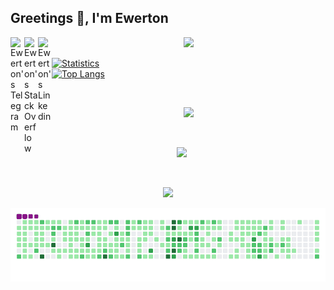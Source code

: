 ## Greetings 👋, I'm Ewerton

<a href="https://t.me/ewertonbello">
  <img align="left" alt="Ewerton's Telegram" width="22px" src="https://cdn.jsdelivr.net/npm/simple-icons@v3/icons/telegram.svg" />
</a>
<a href="https://pt.stackoverflow.com/users/104420/ewerton-belo">
  <img align="left" alt="Ewerton's StackOverflow" width="22px" src="https://cdn.jsdelivr.net/npm/simple-icons@v3/icons/stackoverflow.svg" />
</a>
<a href="https://www.linkedin.com/in/ewertonbelo/">
  <img align="left" alt="Ewerton's Linkedin" width="22px" src="https://cdn.jsdelivr.net/npm/simple-icons@v3/icons/linkedin.svg" />
</a>


<div align="center">
  <img src="https://camo.githubusercontent.com/ddbe573916c6d4c079c9611baecb66006835f3382c502924ee8809576697f557/68747470733a2f2f63646e2e6472696262626c652e636f6d2f75736572732f3233393735352f73637265656e73686f74732f343535373531352f30312d626f62612d666574745f737469636b65725f6461766567616d657a2e676966">
</div>

<div align="start">

[![Statistics](https://github-readme-stats.vercel.app/api?username=EwertonBello&amp;show_icons=true)](https://github.com/EwertonBello?tab=repositories)
<br>
[![Top Langs](https://github-readme-stats.vercel.app/api/top-langs/?username=EwertonBello&amp;layout=compact&amp;hide=html,css&amp;langs_count=10)](https://github.com/EwertonBello?tab=repositories)

</div>

<br>  
<p align="center">
  <img src="https://github-profile-trophy.vercel.app/?username=ewertonbello">
</p>

<br>  
<p align="center">
  <img src="https://github-readme-streak-stats.herokuapp.com/?user=ewertonbello">
</p>
<br>  

<p align="center">
  <img src="https://visitor-badge.laobi.icu/badge?page_id=ewertonbello">
</p>

<p align="center">
  <img src="https://github.com/EwertonBello/EwertonBello/blob/output/github-contribution-grid-snake.gif">
</p>
